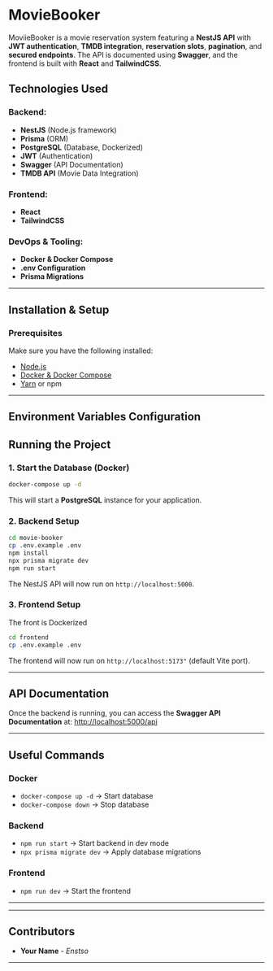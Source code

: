 # MovieBooker

MoviieBooker is a movie reservation system featuring a **NestJS API** with **JWT authentication**, **TMDB integration**, **reservation slots**, **pagination**, and **secured endpoints**. The API is documented using **Swagger**, and the frontend is built with **React** and **TailwindCSS**.

## Technologies Used

### Backend:
- **NestJS** (Node.js framework)
- **Prisma** (ORM)
- **PostgreSQL** (Database, Dockerized)
- **JWT** (Authentication)
- **Swagger** (API Documentation)
- **TMDB API** (Movie Data Integration)

### Frontend:
- **React**
- **TailwindCSS**

### DevOps & Tooling:
- **Docker & Docker Compose**
- **.env Configuration**
- **Prisma Migrations**

---

## Installation & Setup

### Prerequisites
Make sure you have the following installed:
- [Node.js](https://nodejs.org/)
- [Docker & Docker Compose](https://www.docker.com/)
- [Yarn](https://yarnpkg.com/) or npm

---

## Environment Variables Configuration

## Running the Project

### 1. Start the Database (Docker)
```sh
docker-compose up -d
```
This will start a **PostgreSQL** instance for your application.

### 2. Backend Setup
```sh
cd movie-booker
cp .env.example .env
npm install
npx prisma migrate dev
npm run start
```
The NestJS API will now run on `http://localhost:5000`.

### 3. Frontend Setup

The front is Dockerized

```sh
cd frontend
cp .env.example .env

```
The frontend will now run on `http://localhost:5173"` (default Vite port).

---

## API Documentation
Once the backend is running, you can access the **Swagger API Documentation** at:
[http://localhost:5000/api](http://localhost:5000/api)

---

## Useful Commands

### Docker
- `docker-compose up -d` → Start database
- `docker-compose down` → Stop database

### Backend
- `npm run start` → Start backend in dev mode
- `npx prisma migrate dev` → Apply database migrations

### Frontend
- `npm run dev` → Start the frontend

---

---

## Contributors
- **Your Name** - *Enstso*

---


